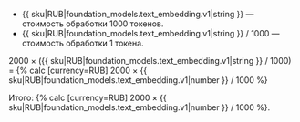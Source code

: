 * {{ sku|RUB|foundation_models.text_embedding.v1|string }} — стоимость обработки 1000 токенов.
* {{ sku|RUB|foundation_models.text_embedding.v1|string }} / 1000 — стоимость обработки 1 токена.

2000 × ({{ sku|RUB|foundation_models.text_embedding.v1|string }} / 1000) = {% calc [currency=RUB] 2000 × {{ sku|RUB|foundation_models.text_embedding.v1|number }} / 1000 %}

Итого: {% calc [currency=RUB] 2000 × {{ sku|RUB|foundation_models.text_embedding.v1|number }} / 1000 %}.